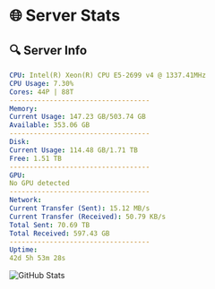 # 🌐 Server Stats
## 🔍 Server Info
```yaml
CPU: Intel(R) Xeon(R) CPU E5-2699 v4 @ 1337.41MHz
CPU Usage: 7.30%
Cores: 44P | 88T
-----------------------------------
Memory:
Current Usage: 147.23 GB/503.74 GB
Available: 353.06 GB
-----------------------------------
Disk:
Current Usage: 114.48 GB/1.71 TB
Free: 1.51 TB
-----------------------------------
GPU:
No GPU detected
-----------------------------------
Network:
Current Transfer (Sent): 15.12 MB/s
Current Transfer (Received): 50.79 KB/s
Total Sent: 70.69 TB
Total Received: 597.43 GB
-----------------------------------
Uptime:
42d 5h 53m 28s
```
![GitHub Stats](https://img.shields.io/badge/Updated-2025-04-19_03:16:17-blue)